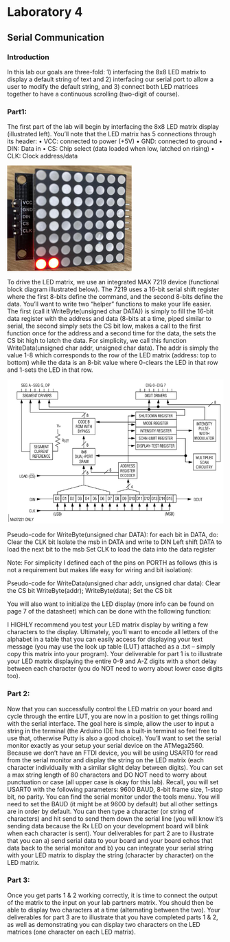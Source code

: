 # Laboratory 4

## Serial Communication

### Introduction
In this lab our goals are three-fold: 1) interfacing the 8x8 LED matrix to display a default string of text and 2) interfacing our serial port to allow a user to modify the default string, and 3) connect both LED matrices together to have a continuous scrolling (two-digit of course).

### Part1:
The first part of the lab will begin by interfacing the 8x8 LED matrix display (illustrated left). You’ll note that the LED matrix has 5 connections through its header:
    • VCC: connected to power (+5V)
    • GND: connected to ground
    • DIN: Data in
    • CS: Chip select (data loaded when low, latched on rising)
    • CLK: Clock address/data

![Figure 1](/Lab04/assets/images/Figure1.png)

To drive the LED matrix, we use an integrated MAX 7219 device (functional block diagram illustrated below). The 7219 uses a 16-bit serial shift register where the first 8-bits define the command, and the second 8-bits define the data. You’ll want to write two “helper” functions to make your life easier. The first (call it WriteByte(unsigned char DATA)) is simply to fill the 16-bit data register with the address and data (8-bits at a time, piped similar to serial, the second simply sets the CS bit low, makes a call to the first function once for the address and a second time for the data, the sets the CS bit high to latch the data. For simplicity, we call this function WriteData(unsigned char addr, unsigned char data). The addr is simply the value 1-8 which corresponds to the row of the LED matrix (address: top to bottom) while the data is an 8-bit value where 0-clears the LED in that row and 1-sets the LED in that row.

![Figure 2](/Lab04/assets/images/Figure2.png)


Pseudo-code for WriteByte(unsigned char DATA): 
for each bit in DATA, do:
    Clear the CLK bit
    Isolate the msb in DATA and write to DIN
    Left shift DATA to load the next bit to the msb
    Set CLK to load the data into the data register

Note: For simplicity I defined each of the pins on PORTH as follows (this is not a requirement but makes life easy for wiring and bit isolation):

Pseudo-code for WriteData(unsigned char addr, unsigned char data):
Clear the CS bit
WriteByte(addr);
WriteByte(data);
Set the CS bit

You will also want to initialize the LED display (more info can be found on page 7 of the datasheet) which can be done with the following function:

I HIGHLY recommend you test your LED matrix display by writing a few characters to the display. Ultimately, you’ll want to encode all letters of the alphabet in a table that you can easily access for displaying your text message (you may use the look up table (LUT) attached as a .txt – simply copy this matrix into your program). Your deliverable for part 1 is to illustrate your LED matrix displaying the entire 0-9 and A-Z digits with a short delay between each character (you do NOT need to worry about lower case digits too).

### Part 2:
Now that you can successfully control the LED matrix on your board and cycle through the entire LUT, you are now in a position to get things rolling with the serial interface. The goal here is simple, allow the user to input a string in the terminal (the Arduino IDE has a built-in terminal so feel free to use that, otherwise Putty is also a good choice). You’ll want to set the serial monitor exactly as your setup your serial device on the ATMega2560. Because we don’t have an FTDI device, you will be using USART0 for read from the serial monitor and display the string on the LED matrix (each character individually with a similar slight delay between digits). You can set a max string length of 80 characters and DO NOT need to worry about punctuation or case (all upper case is okay for this lab). Recall, you will set USART0 with the following parameters: 9600 BAUD, 8-bit frame size, 1-stop bit, no parity. You can find the serial monitor under the tools menu. You will need to set the BAUD (it might be at 9600 by default) but all other settings are in order by default. You can then type a character (or string of characters) and hit send to send them down the serial line (you will know it’s sending data because the Rx LED on your development board will blink when each character is sent). Your deliverables for part 2 are to illustrate that you can a) send serial data to your board and your board echos that data back to the serial monitor and b) you can integrate your serial string with your LED matrix to display the string (character by character) on the LED matrix.

### Part 3:
Once you get parts 1 & 2 working correctly, it is time to connect the output of the matrix to the input on your lab partners matrix. You should then be able to display two characters at a time (alternating between the two). Your deliverables for part 3 are to illustrate that you have completed parts 1 & 2, as well as demonstrating you can display two characters on the LED matrices (one character on each LED matrix).